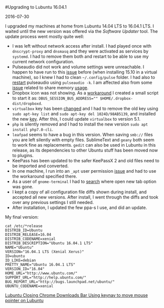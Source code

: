 #Upgrading to Lubuntu 16.04.1

2016-07-30

<!--- tags: linux -->

I upgraded my machines at home from Lubuntu 14.04 LTS to 16.04.1 LTS. I waited until the new version was offered via the *Software Updater* tool. The update process went mostly quite well:

* I was left without network access after install. I had played once with `dnscrypt-proxy` and `dnsmasq` and they were activated as services by `systemd`. I had to remove them both and restart to be able to use my current network configuration.
* Pulseaudio did not work and volume settings were unreachable. I happen to have run to this [issue](https://askubuntu.com/questions/23018/revert-audio-configuration-to-defaults) before (when installing 15.10 in a virtual machine), so I knew I had to clean `~/.config/pulse` folder. I had also to [restart](https://askubuntu.com/questions/15223/how-can-i-restart-pulseaudio-without-logout) pulseaudio using `pulseaudio -k`. I am affected also from some [issue](https://firejail.wordpress.com/support/known-problems/#pulseaudio) related to share memory [usage](https://bugs.freedesktop.org/show_bug.cgi?id=92141).
* Dropbox icon was not showing. As a [workaround](https://askubuntu.com/questions/732967/dropbox-icon-is-not-working-xubuntu-14-04-lts-64) I created a small script to start it as: `DBUS_SESSION_BUS_ADDRESS="" $HOME/.dropbox-dist/dropboxd`.
* `virtualbox` key has been [changed](https://askubuntu.com/questions/768569/ubuntu-16-04-update-manager-error) and I had to remove the old key using `sudo apt-key list` and `sudo apt-key del 1024D/98AB5139`, and installed the new [key](https://www.virtualbox.org/wiki/Linux_Downloads). After this, I could update `virtualbox` to version 5.1.
* `php` is silently removed and I had to install the new version `sudo apt install php7.0-cli`.
* `leafpad` seems to have a bug in this version. When saving `smb://` files you are left silently with empty files. SublimeText and `geany` both seem to work fine as replacements. `gedit` can also be used in Lubuntu in this release, as its dependencies to other Ubuntu stuff has been moved now to plugins.
* KeePass has been updated to the safer KeePassX 2 and old files need to be imported and converted.
* In one machine, I run into an `_apt` user permission [issue](https://bugs.launchpad.net/ubuntu/+source/aptitude/+bug/1543280) and had to use the workaround specified there.
* As a user of `gnome-terminal` I had to [search](https://askubuntu.com/questions/613465/upgrade-to-15-04-what-happened-to-my-gnome-terminal-tabs) where open new tab option was gone.
* I kept a copy of all configuration file diffs shown during install, and accepted all new versions. After install, I went through the diffs and took over any previous settings I still needed.
* After installation, I updated the few ppa-s I use, and did an update.

My final version:

```
cat /etc/*release
DISTRIB_ID=Ubuntu
DISTRIB_RELEASE=16.04
DISTRIB_CODENAME=xenial
DISTRIB_DESCRIPTION="Ubuntu 16.04.1 LTS"
NAME="Ubuntu"
VERSION="16.04.1 LTS (Xenial Xerus)"
ID=ubuntu
ID_LIKE=debian
PRETTY_NAME="Ubuntu 16.04.1 LTS"
VERSION_ID="16.04"
HOME_URL="http://www.ubuntu.com/"
SUPPORT_URL="http://help.ubuntu.com/"
BUG_REPORT_URL="http://bugs.launchpad.net/ubuntu/"
UBUNTU_CODENAME=xenial
```

<ins class='nfooter'><a rel='prev' id='fprev' href='#blog/2016/2016-08-02-Lubuntu-Closing-Chrome-Downloads-Bar.md'>Lubuntu Closing Chrome Downloads Bar</a> <a rel='next' id='fnext' href='#blog/2016/2016-07-27-Using-keynav-to-move-mouse-pointer-on-Lubuntu.md'>Using keynav to move mouse pointer on Lubuntu</a></ins>

